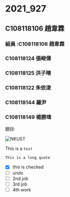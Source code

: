 # 2021_927

## C108118106 趙韋霖

### 組員 :C108118106 趙韋霖
###      C108118124 張峻偉
###      C108118125 洪子晴
###      C108118122 朱依淩
###      C108118144 羅尹
###      C108118149 楊勝瑋

題目:

![NKUST](https://www.nkust.edu.tw/var/file/0/1000/img/513/182513897.png "高科大")

This is a  ` test ` 

 
```This is a long quote```

- [x] this is checked
- [ ] undo
- [ ] 2nd job
- [ ] 3rd job
- [ ] 4th work
